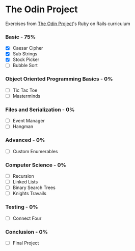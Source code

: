 # The Odin Project
Exercises from [The Odin Project](https://www.theodinproject.com/paths/full-stack-ruby-on-rails)'s Ruby on Rails curriculum

### Basic - 75%
- [x] Caesar Cipher
- [x] Sub Strings
- [x] Stock Picker
- [ ] Bubble Sort

### Object Oriented Programming Basics - 0%
- [ ] Tic Tac Toe
- [ ] Masterminds

### Files and Serialization - 0%
- [ ] Event Manager
- [ ] Hangman

### Advanced - 0%
- [ ] Custom Enumerables

### Computer Science - 0%
- [ ] Recursion
- [ ] Linked Lists
- [ ] Binary Search Trees
- [ ] Knights Travails

### Testing - 0%
- [ ] Connect Four

### Conclusion - 0%
- [ ] Final Project
